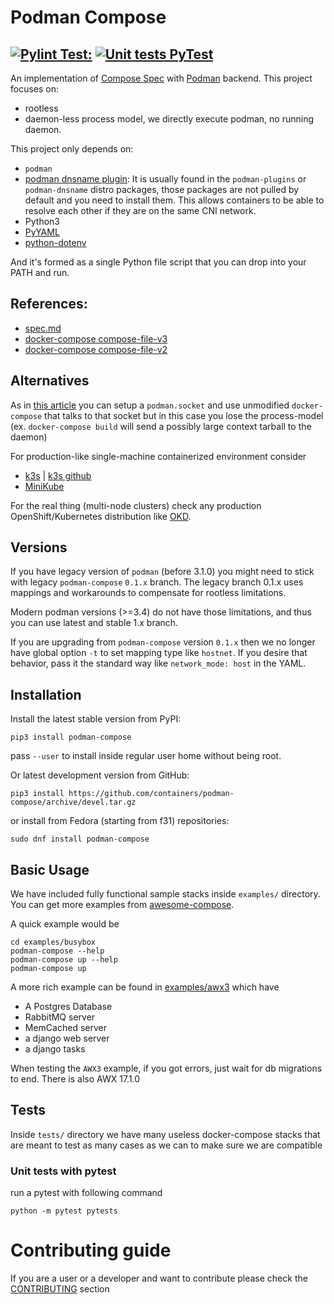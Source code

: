 # Podman Compose
## [![Pylint Test: ](https://github.com/containers/podman-compose/actions/workflows/pylint.yml/badge.svg)](https://github.com/containers/podman-compose/actions/workflows/pylint.yml) [![Unit tests  PyTest](https://github.com/containers/podman-compose/actions/workflows/pytest.yml/badge.svg)](https://github.com/containers/podman-compose/actions/workflows/pytest.yml)


An implementation of [Compose Spec](https://compose-spec.io/) with [Podman](https://podman.io/) backend.
This project focuses on:

* rootless
* daemon-less process model, we directly execute podman, no running daemon.

This project only depends on:

* `podman`
* [podman dnsname plugin](https://github.com/containers/dnsname): It is usually found in the `podman-plugins` or `podman-dnsname` distro packages, those packages are not pulled by default and you need to install them. This allows containers to be able to resolve each other if they are on the same CNI network.
* Python3
* [PyYAML](https://pyyaml.org/)
* [python-dotenv](https://pypi.org/project/python-dotenv/)

And it's formed as a single Python file script that you can drop into your PATH and run.

## References:

* [spec.md](https://github.com/compose-spec/compose-spec/blob/master/spec.md)
* [docker-compose compose-file-v3](https://docs.docker.com/compose/compose-file/compose-file-v3/)
* [docker-compose compose-file-v2](https://docs.docker.com/compose/compose-file/compose-file-v2/)

## Alternatives

As in [this article](https://fedoramagazine.org/use-docker-compose-with-podman-to-orchestrate-containers-on-fedora/) you can setup a `podman.socket` and use unmodified `docker-compose` that talks to that socket but in this case you lose the process-model (ex. `docker-compose build` will send a possibly large context tarball to the daemon)

For production-like single-machine containerized environment consider

- [k3s](https://k3s.io) | [k3s github](https://github.com/rancher/k3s)
- [MiniKube](https://minikube.sigs.k8s.io/)

For the real thing (multi-node clusters) check any production
OpenShift/Kubernetes distribution like [OKD](https://www.okd.io/).

## Versions

If you have legacy version of `podman` (before 3.1.0) you might need to stick with legacy `podman-compose` `0.1.x` branch.
The legacy branch 0.1.x uses mappings and workarounds to compensate for rootless limitations.

Modern podman versions (>=3.4) do not have those limitations, and thus you can use latest and stable 1.x branch.

If you are upgrading from `podman-compose` version `0.1.x` then we no longer have global option `-t` to set mapping type
like `hostnet`. If you desire that behavior, pass it the standard way like `network_mode: host` in the YAML.


## Installation

Install the latest stable version from PyPI:

```
pip3 install podman-compose
```

pass `--user` to install inside regular user home without being root.

Or latest development version from GitHub:

```
pip3 install https://github.com/containers/podman-compose/archive/devel.tar.gz
```


or install from Fedora (starting from f31) repositories:

```
sudo dnf install podman-compose
```

## Basic Usage

We have included fully functional sample stacks inside `examples/` directory.
You can get more examples from [awesome-compose](https://github.com/docker/awesome-compose).


A quick example would be

```
cd examples/busybox
podman-compose --help
podman-compose up --help
podman-compose up
```

A more rich example can be found in [examples/awx3](examples/awx3)
which have

- A Postgres Database
- RabbitMQ server
- MemCached server
- a django web server
- a django tasks


When testing the `AWX3` example, if you got errors, just wait for db migrations to end.
There is also AWX 17.1.0

## Tests

Inside `tests/` directory we have many useless docker-compose stacks
that are meant to test as many cases as we can to make sure we are compatible

### Unit tests with pytest
run a pytest with following command

```shell
python -m pytest pytests
```

# Contributing guide

If you are a user or a developer and want to contribute please check the [CONTRIBUTING](CONTRIBUTING.md) section
